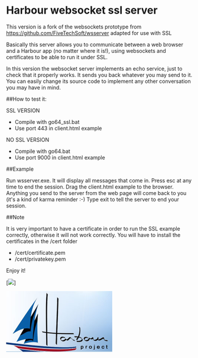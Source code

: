 # Harbour websocket ssl server

This version is a fork of the websockets prototype from https://github.com/FiveTechSoft/wsserver adapted for use with SSL

Basically this server allows you to communicate between a web browser and a Harbour app (no matter where it is!), using websockets and certificates to be able to run it under SSL.

In this version the websocket server implements an echo service, just to check that it properly works. It sends you back whatever you may send to it.
You can easily change its source code to implement any other conversation you may have in mind. 

##How to test it:

SSL VERSION
- Compile with go64_ssl.bat
- Use port 443 in client.html example

NO SSL VERSION
- Compile with go64.bat
- Use port 9000 in client.html example

##Example

Run wsserver.exe. It will display all messages that come in. Press esc at any time to end the session.
Drag the client.html example to the browser. Anything you send to the server from the web page will come back to you (it's a kind of karma reminder :-)
Type exit to tell the server to end your session.

##Note

It is very important to have a certificate in order to run the SSL example correctly, otherwise it will not work correctly.
You will have to install the certificates in the /cert folder
- /cert/certificate.pem
- /cert/privatekey.pem 

Enjoy it!

[![](https://raw.githubusercontent.com/carles9000/carles9000.github.io/main/resources/gif/ws_iot.gif)]

[![](https://github.com/FiveTechSoft/screenshots/blob/master/harbour_letters.jpg?raw=true)](https://harbour.github.io "The Harbour Project")